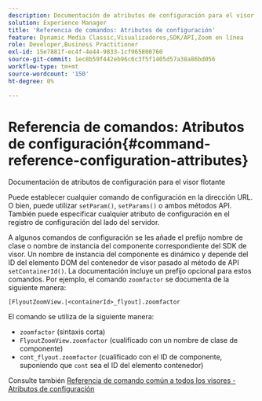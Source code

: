 ```yaml
---
description: Documentación de atributos de configuración para el visor flotante
solution: Experience Manager
title: 'Referencia de comandos: Atributos de configuración'
feature: Dynamic Media Classic,Visualizadores,SDK/API,Zoom en línea
role: Developer,Business Practitioner
exl-id: 15e7881f-ec4f-4e44-9833-1cf965800760
source-git-commit: 1ec8b59f442eb96c6c3f5f1405d57a38a86bd056
workflow-type: tm+mt
source-wordcount: '150'
ht-degree: 0%

---
```


# Referencia de comandos: Atributos de configuración{#command-reference-configuration-attributes}

Documentación de atributos de configuración para el visor flotante

Puede establecer cualquier comando de configuración en la dirección URL. O bien, puede utilizar `setParam()`, `setParams()` o ambos métodos API. También puede especificar cualquier atributo de configuración en el registro de configuración del lado del servidor.

A algunos comandos de configuración se les añade el prefijo nombre de clase o nombre de instancia del componente correspondiente del SDK de visor. Un nombre de instancia del componente es dinámico y depende del ID del elemento DOM del contenedor de visor pasado al método de API `setContainerId()`. La documentación incluye un prefijo opcional para estos comandos. Por ejemplo, el comando `zoomfactor` se documenta de la siguiente manera:

`[FlyoutZoomView.|<containerId>_flyout].zoomfactor`

El comando se utiliza de la siguiente manera:

* `zoomfactor` (sintaxis corta)
* `FlyoutZoomView.zoomfactor` (cualificado con un nombre de clase de componente)
* `cont_flyout.zoomfactor` (cualificado con el ID de componente, suponiendo que  `cont` sea el ID del elemento contenedor)

Consulte también [Referencia de comando común a todos los visores - Atributos de configuración](../../../r-html5-viewer-20-cmdref-configattrib/r-html5-viewer-20-cmdref-configattrib.md#concept-850e0f2c49b949deb7cfbfd330d329bd)
